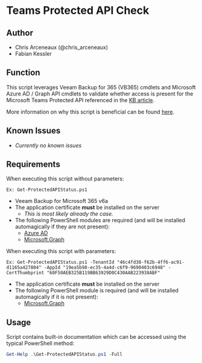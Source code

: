 # Teams Protected API Check

## Author

* Chris Arceneaux (@chris_arceneaux)
* Fabian Kessler

## Function

This script leverages Veeam Backup for 365 (VB365) cmdlets and Microsoft Azure AD / Graph API cmdlets to validate whether access is present for the Microsoft Teams Protected API referenced in the [KB article](https://www.veeam.com/kb4322).

More information on why this script is beneficial can be found [here](https://community.veeam.com/script-library-67/verify-access-to-the-protected-teams-api-2931).

## Known Issues

* _Currently no known issues_

## Requirements

When executing this script without parameters:

`Ex: Get-ProtectedAPIStatus.ps1`

* Veeam Backup for Microsoft 365 v6a
* The application certificate **must** be installed on the server
  * _This is most likely already the case._
* The following PowerShell modules are required (and will be installed automagically if they are not present):
  * [Azure AD](https://www.powershellgallery.com/packages/AzureAD)
  * [Microsoft.Graph](https://www.powershellgallery.com/packages/Microsoft.Graph)

When executing this script with parameters:

`Ex: Get-ProtectedAPIStatus.ps1 -TenantId "46c4fd38-f62b-4ff6-ac91-d1165a427804" -AppId "19ea5b98-ec35-4a4d-c6f9-9690403c6948" -CertThumbprint "60F50AEB325B119BB63929D0C430AAB223938ABF"`


* The application certificate **must** be installed on the server
* The following PowerShell module is required (and will be installed automagically if it is not present):
  * [Microsoft.Graph](https://www.powershellgallery.com/packages/Microsoft.Graph)

## Usage

Script contains built-in documentation which can be accessed using the typical PowerShell method:

```powershell
Get-Help .\Get-ProtectedAPIStatus.ps1 -Full
```
